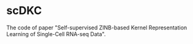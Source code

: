 # scDKC
The code of paper "Self-supervised ZINB-based Kernel Representation Learning of Single-Cell RNA-seq Data".
